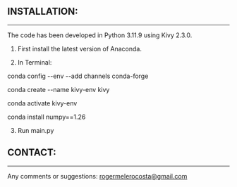 ## INSTALLATION:
---------------------

The code has been developed in Python 3.11.9 using Kivy 2.3.0.  

1) First install the latest version of Anaconda.

2) In Terminal:

  conda config --env --add channels conda-forge
  
  conda create --name kivy-env kivy
  
  conda activate kivy-env
  
  conda install numpy==1.26

3) Run main.py


## CONTACT:
---------------------
Any comments or suggestions: rogermelerocosta@gmail.com
